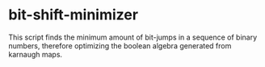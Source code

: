 # bit-shift-minimizer
This script finds the minimum amount of bit-jumps in a sequence of binary numbers, therefore optimizing the boolean algebra generated from karnaugh maps.
